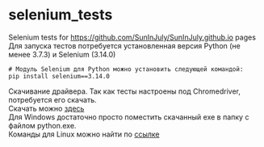 # selenium_tests
Selenium tests for https://github.com/SunInJuly/SunInJuly.github.io pages 
Для запуска тестов потребуется установленная версия Python (не менее 3.7.3) и Selenium (3.14.0)

```
# Модуль Selenium для Python можно установить следующей командой:
pip install selenium==3.14.0
```

Скачивание драйвера. Так как тесты настроены под Сhromedriver, потребуется его скачать.   
Скачать можно [здесь](https://sites.google.com/a/chromium.org/chromedriver/downloads)   
Для Windows достаточно просто поместить скачанный exe в папку с файлом python.exe.   
Команды для Linux можно найти по [ссылке](https://stepik.org/lesson/25969/step/9)
